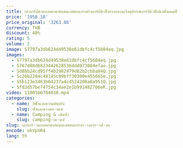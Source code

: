 ```yaml
---
title: เตาบาร์บีคิวแบบพกพาสแตนเลสตะแกรงย่างบาร์บีคิวปิ้งย่างกลางแจ้งอุปกรณ์บาร์บีคิวปิกนิกตั้งแคมป์
price: '1958.18'
price_original: '3263.86'
currency: THB
discount: 40%
rating: 5
volume: 2
image: S7797a3db624d49538e61dbfc4cf5604eq.jpg
images:
  - S7797a3db624d49538e61dbfc4cf5604eq.jpg
  - S767d88d6823442628536ddd073084efao.jpg
  - Sd8bb24cd95ff4b2982479d82b2cbba04Q.jpg
  - Sc26b2284c48145c09bff30300e455665e.jpg
  - S5b123e3463b04237a4cd524208a8a951Q.jpg
  - Sfd2d57be74754c34ae2e1b991482706eK.jpg
video: 1100166784030.mp4
categories:
  - name: กีฬาและความบันเทิง
    slug: ฬาและความบ-นเท
  - name: Camping & เดินป่า
    slug: camping-เด-นป
slug: เตาบาร-วแบบพกพาสแตนเลสตะแกรงย-างบาร-วป-งย
encode: okVpnR4
lang: th
---
```

  
